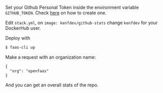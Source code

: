 Set your Github Personal Token inside the environment variable `GITHUB_TOKEN`. Check [here](https://help.github.com/articles/creating-a-personal-access-token-for-the-command-line/) on how to create one.

Edit ```stack.yml```, on ```image: kenfdev/github-stats``` change ```kenfdev``` for your DockerHub user.

Deploy with
```bash
$ faas-cli up
```

Make a request with an organization name:

```
{
  "org": "openfaas"
}
```

And you can get an overall stats of the repo.
